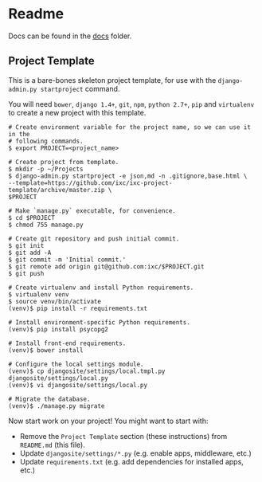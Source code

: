 # Readme

Docs can be found in the [docs](docs/index.md) folder.

## Project Template

This is a bare-bones skeleton project template, for use with the
`django-admin.py startproject` command.

You will need `bower`, `django 1.4+`, `git`, `npm`, `python 2.7+`, `pip` and
`virtualenv`  to create a new project with this template.

    # Create environment variable for the project name, so we can use it in the
    # following commands.
    $ export PROJECT=<project_name>

    # Create project from template.
    $ mkdir -p ~/Projects
    $ django-admin.py startproject -e json,md -n .gitignore,base.html \
    --template=https://github.com/ixc/ixc-project-template/archive/master.zip \
    $PROJECT

    # Make `manage.py` executable, for convenience.
    $ cd $PROJECT
    $ chmod 755 manage.py

    # Create git repository and push initial commit.
    $ git init
    $ git add -A
    $ git commit -m 'Initial commit.'
    $ git remote add origin git@github.com:ixc/$PROJECT.git
    $ git push

    # Create virtualenv and install Python requirements.
    $ virtualenv venv
    $ source venv/bin/activate
    (venv)$ pip install -r requirements.txt

    # Install environment-specific Python requirements.
    (venv)$ pip install psycopg2

    # Install front-end requirements.
    (venv)$ bower install

    # Configure the local settings module.
    (venv)$ cp djangosite/settings/local.tmpl.py djangosite/settings/local.py
    (venv)$ vi djangosite/settings/local.py

    # Migrate the database.
    (venv)$ ./manage.py migrate

Now start work on your project! You might want to start with:

  * Remove the `Project Template` section (these instructions) from
    `README.md` (this file).
  * Update `djangosite/settings/*.py` (e.g. enable apps, middleware, etc.)
  * Update `requirements.txt` (e.g. add dependencies for installed apps, etc.)
